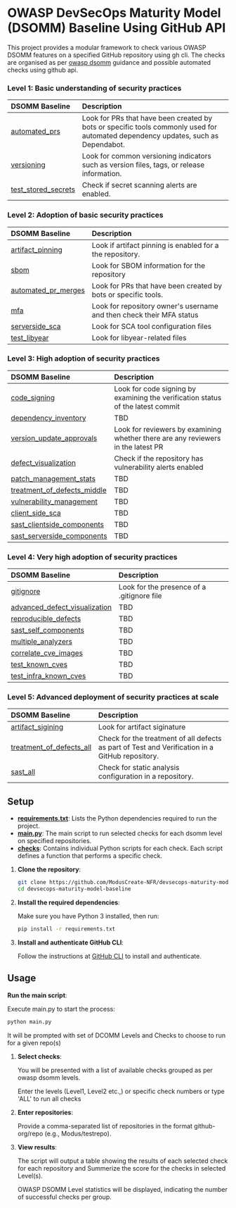 # OWASP DevSecOps Maturity Model (DSOMM) Baseline Using GitHub API

This project provides a modular framework to check various OWASP DSOMM features on a specified GitHub repository using gh cli. The checks are organised as per [owasp dsomm](https://dsomm.owasp.org/) guidance and possible automated checks using github api.

### Level 1: Basic understanding of security practices
| DSOMM Baseline | Description  | 
| :------------ |:---------------|
| [automated_prs](./checks/l1_1_automated_prs.py) | Look for PRs that have been created by bots or specific tools commonly used for automated dependency updates, such as Dependabot. |
| [versioning](./checks/l1_2_versioning.py)        | Look for common versioning indicators such as version files, tags, or release information. |
| [test_stored_secrets](./checks/l1_3_test_stored_secrets.py) | Check if secret scanning alerts are enabled. |

### Level 2: Adoption of basic security practices
| DSOMM Baseline | Description  | 
| :------------ |:---------------|
| [artifact_pinning](./checks/l2_1_artifact_pinning.py)  |  Look if artifact pinning is enabled for a the repository.  |
| [sbom](./checks/l2_2_sbom.py)  |  Look for SBOM information for the repository  |
| [automated_pr_merges](./checks/l2_3_automated_pr_merges.py)  |  Look for PRs that have been created by bots or specific tools.  |
| [mfa](./checks/l2_4_mfa.py)  |  Look for repository owner's username and then check their MFA status  |
| [serverside_sca](./checks/l2_5_serverside_sca.py)  |  Look for SCA tool configuration files  |
| [test_libyear](./checks/l2_6_test_libyear.py)  |  Look for libyear-related files  |

### Level 3: High adoption of security practices
| DSOMM Baseline | Description  | 
| :------------ |:---------------|
| [code_signing](./checks/l3_1_code_signing.py) | Look for code signing by examining the verification status of the latest commit  |
| [dependency_inventory](./checks/l3_2_dependency_inventory.py) | TBD |
| [version_update_approvals](./checks/l3_3_version_update_approvals.py) | Look for reviewers by examining whether there are any reviewers in the latest PR |
| [defect_visualization](./checks/l3_4_defect_visualization.py) | Check if the repository has vulnerability alerts enabled |
| [patch_management_stats](./checks/l3_5_patch_management_stats.py) | TBD |
| [treatment_of_defects_middle](./checks/l3_6_treatment_of_defects_middle.py) | TBD |
| [vulnerability_management](./checks/l3_7_vulnerability_management.py) | TBD |
| [client_side_sca](./checks/l3_8_client_side_sca.py) | TBD |
| [sast_clientside_components](./checks/l3_9_sast_clientside_components.py) | TBD |
| [sast_serverside_components](./checks/l3_10_sast_serverside_components'.py) | TBD |

### Level 4: Very high adoption of security practices
| DSOMM Baseline | Description  | 
| :------------ |:---------------|
| [gitignore](./checks/l4_1_gitignore.py) | Look for the presence of a .gitignore file |
| [advanced_defect_visualization](./checks/l4_2_advanced_defect_visualization.py) | TBD |
| [reproducible_defects](./checks/l4_3_reproducible_defects.py) | TBD |
| [sast_self_components](./checks/l4_4_sast_self_components.py) | TBD |
| [multiple_analyzers](./checks/l4_5_multiple_analyzers.py) | TBD |
| [correlate_cve_images](./checks/l4_6_correlate_cve_images.py) | TBD |
| [test_known_cves](./checks/l4_7_test_known_cves.py) | TBD |
| [test_infra_known_cves](./checks/l4_8_test_infra_known_cves.py) | TBD |

### Level 5: Advanced deployment of security practices at scale
| DSOMM Baseline | Description  | 
| :------------ |:---------------|
| [artifact_sigining](./checks/l5_1_artifact_sigining.py) | Look for artifact siginature |
| [treatment_of_defects_all](./checks/l5_2_treatment_of_defects_all.py) | Check for the treatment of all defects as part of Test and Verification in a GitHub repository. |
| [sast_all](./checks/l5_3_sast_all.py) | Check for static analysis configuration in a repository. |

## Setup

- **[requirements.txt](./requirements.txt)**: Lists the Python dependencies required to run the project.
- **[main.py](./main.py)**: The main script to run selected checks for each dsomm level on specified repositories.
- **[checks](./checks)**: Contains individual Python scripts for each check. Each script defines a function that performs a specific check.

1. **Clone the repository**:
   ```bash
   git clone https://github.com/ModusCreate-NFR/devsecops-maturity-model-baseline.git
   cd devsecops-maturity-model-baseline
   ```
2. **Install the required dependencies**:

   Make sure you have Python 3 installed, then run:
   ```bash
   pip install -r requirements.txt
   ```
3. **Install and authenticate GitHub CLI**:

   Follow the instructions at [GitHub CLI](https://cli.github.com/) to install and authenticate.

## Usage
**Run the main script**:

   Execute main.py to start the process:
   ```bash
   python main.py
   ```
It will be prompted with set of DCOMM Levels and Checks to choose to run for a given repo(s)
1. **Select checks**:

   You will be presented with a list of available checks grouped as per owasp dsomm levels.

   Enter the levels (Level1, Level2 etc.,) or specific check numbers or type 'ALL' to run all checks

2. **Enter repositories**:

   Provide a comma-separated list of repositories in the format github-org/repo (e.g., Modus/testrepo).

3. **View results**:

   The script will output a table showing the results of each selected check for each repository and
   Summerize the score for the checks in selected Level(s).

   OWASP DSOMM Level statistics will be displayed, indicating the number of successful checks per group.
